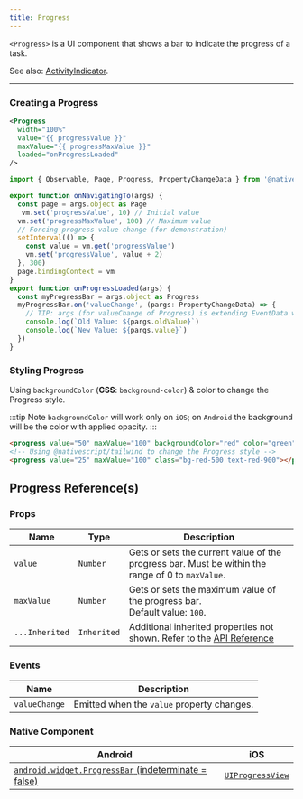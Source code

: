 ```yaml
---
title: Progress
---
```


`<Progress>` is a UI component that shows a bar to indicate the progress of a task.

See also: [ActivityIndicator](#activity-indicator).

---

### Creating a Progress

<!-- /// flavor plain -->

```xml
<Progress
  width="100%"
  value="{{ progressValue }}"
  maxValue="{{ progressMaxValue }}"
  loaded="onProgressLoaded"
/>
```

```ts
import { Observable, Page, Progress, PropertyChangeData } from '@nativescript/core'

export function onNavigatingTo(args) {
  const page = args.object as Page
   vm.set('progressValue', 10) // Initial value
  vm.set('progressMaxValue', 100) // Maximum value
  // Forcing progress value change (for demonstration)
  setInterval(() => {
    const value = vm.get('progressValue')
    vm.set('progressValue', value + 2)
  }, 300)
  page.bindingContext = vm
}
export function onProgressLoaded(args) {
  const myProgressBar = args.object as Progress
  myProgressBar.on('valueChange', (pargs: PropertyChangeData) => {
    // TIP: args (for valueChange of Progress) is extending EventData with oldValue & value parameters
    console.log(`Old Value: ${pargs.oldValue}`)
    console.log(`New Value: ${pargs.value}`)
  })
}
```

<!-- ///

/// flavor angular

```html
<progress value="25" maxValue="100" (valueChanged)="onValueChanged($event)"></progress>
```

```ts
import { Component, OnInit } from '@angular/core'

@Component({
  moduleId: module.id,
  templateUrl: './styling.component.html',
  styleUrls: ['./styling.component.css']
})
export class StylingComponent implements OnInit {
  public progressValue: number

  ngOnInit() {
    this.progressValue = 25
  }
}
```

///

/// flavor react

```tsx
function getTaskCompletionPercent() {
  // Just a stub method to illustrate the concept.
  return 10
}

;<progress value={getTaskCompletionPercent()} maxValue={100} />
```

///

/// flavor vue

```html
<progress :value="currentProgress" />
```

///

/// flavor svelte

```html
<progress value="{currentProgress}" />
```

/// -->

### Styling Progress

Using `backgroundColor` (**CSS**: `background-color`) & color to change the Progress style.

:::tip Note
`backgroundColor` will work only on `iOS`; on `Android` the background will be the color with applied opacity.
:::

```html
<progress value="50" maxValue="100" backgroundColor="red" color="green"></progress>
<!-- Using @nativescript/tailwind to change the Progress style -->
<progress value="25" maxValue="100" class="bg-red-500 text-red-900"></progress>
```

## Progress Reference(s)

### Props

| Name           | Type        | Description                                                                                                                           |
| -------------- | ----------- | ------------------------------------------------------------------------------------------------------------------------------------- |
| `value`        | `Number`    | Gets or sets the current value of the progress bar. Must be within the range of 0 to `maxValue`.                                      |
| `maxValue`     | `Number`    | Gets or sets the maximum value of the progress bar.<br/>Default value: `100`.                                                         |
| `...Inherited` | `Inherited` | Additional inherited properties not shown. Refer to the [API Reference](https://docs.nativescript.org/api-reference/classes/progress) |

### Events

| Name          | Description                                |
| ------------- | ------------------------------------------ |
| `valueChange` | Emitted when the `value` property changes. |

### Native Component

| Android                                                                                                                         | iOS                                                                                |
| ------------------------------------------------------------------------------------------------------------------------------- | ---------------------------------------------------------------------------------- |
| [`android.widget.ProgressBar` (indeterminate = false)](https://developer.android.com/reference/android/widget/ProgressBar.html) | [`UIProgressView`](https://developer.apple.com/documentation/uikit/uiprogressview) |
